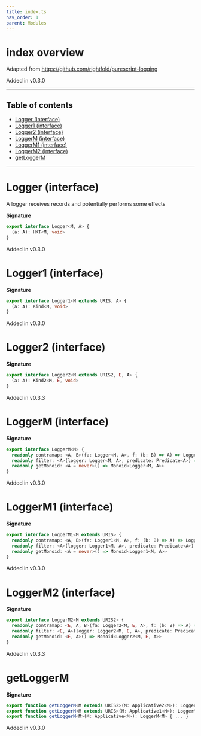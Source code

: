 ```yaml
---
title: index.ts
nav_order: 1
parent: Modules
---
```


# index overview

Adapted from https://github.com/rightfold/purescript-logging

Added in v0.3.0

---

<h2 class="text-delta">Table of contents</h2>

- [Logger (interface)](#logger-interface)
- [Logger1 (interface)](#logger1-interface)
- [Logger2 (interface)](#logger2-interface)
- [LoggerM (interface)](#loggerm-interface)
- [LoggerM1 (interface)](#loggerm1-interface)
- [LoggerM2 (interface)](#loggerm2-interface)
- [getLoggerM](#getloggerm)

---

# Logger (interface)

A logger receives records and potentially performs some effects

**Signature**

```ts
export interface Logger<M, A> {
  (a: A): HKT<M, void>
}
```

Added in v0.3.0

# Logger1 (interface)

**Signature**

```ts
export interface Logger1<M extends URIS, A> {
  (a: A): Kind<M, void>
}
```

Added in v0.3.0

# Logger2 (interface)

**Signature**

```ts
export interface Logger2<M extends URIS2, E, A> {
  (a: A): Kind2<M, E, void>
}
```

Added in v0.3.3

# LoggerM (interface)

**Signature**

```ts
export interface LoggerM<M> {
  readonly contramap: <A, B>(fa: Logger<M, A>, f: (b: B) => A) => Logger<M, B>
  readonly filter: <A>(logger: Logger<M, A>, predicate: Predicate<A>) => Logger<M, A>
  readonly getMonoid: <A = never>() => Monoid<Logger<M, A>>
}
```

Added in v0.3.0

# LoggerM1 (interface)

**Signature**

```ts
export interface LoggerM1<M extends URIS> {
  readonly contramap: <A, B>(fa: Logger1<M, A>, f: (b: B) => A) => Logger1<M, B>
  readonly filter: <A>(logger: Logger1<M, A>, predicate: Predicate<A>) => Logger1<M, A>
  readonly getMonoid: <A = never>() => Monoid<Logger1<M, A>>
}
```

Added in v0.3.0

# LoggerM2 (interface)

**Signature**

```ts
export interface LoggerM2<M extends URIS2> {
  readonly contramap: <E, A, B>(fa: Logger2<M, E, A>, f: (b: B) => A) => Logger2<M, E, B>
  readonly filter: <E, A>(logger: Logger2<M, E, A>, predicate: Predicate<A>) => Logger2<M, E, A>
  readonly getMonoid: <E, A>() => Monoid<Logger2<M, E, A>>
}
```

Added in v0.3.3

# getLoggerM

**Signature**

```ts
export function getLoggerM<M extends URIS2>(M: Applicative2<M>): LoggerM2<M>
export function getLoggerM<M extends URIS>(M: Applicative1<M>): LoggerM1<M>
export function getLoggerM<M>(M: Applicative<M>): LoggerM<M> { ... }
```

Added in v0.3.0
